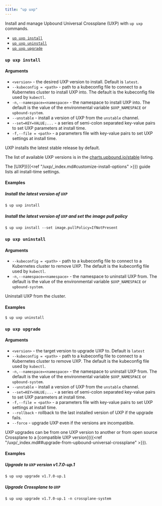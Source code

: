 ```yaml
---
title: "up uxp"
---
```


Install and manage Upbound Universal Crossplane (UXP) with `up uxp` commands.

- [`up uxp install`](#up-uxp-install)
- [`up uxp uninstall`](#up-uxp-uninstall)
- [`up uxp upgrade`](#up-uxp-upgrade)
### `up uxp install`

<!-- omit in toc -->
#### Arguments
* `<version>` - the desired UXP version to install. Default is `latest`.
* `--kubeconfig = <path>` - path to a kubeconfig file to connect to a Kubernetes cluster to install UXP into. The default is the kubeconfig file used by `kubectl`.
* `-n,--namespace=<namespace>` - the namespace to install UXP into. The default is the value of the environmental variable `$UXP_NAMESPACE` or `upbound-system`.
* `--unstable` - install a version of UXP from the `unstable` channel.
* `--set=KEY=VALUE;...` - a series of semi-colon separated key-value pairs to set UXP parameters at install time. 
* `-f,--file = <path>` - a parameters file with key-value pairs to set UXP settings at install time.

UXP installs the latest stable release by default. 

The list of available UXP versions is in the [charts.upbound.io/stable](https://charts.upbound.io/stable/) listing.

The [UXP]({{<ref "/uxp/_index.md#customize-install-options" >}}) guide lists all install-time settings. 

<!-- omit in toc -->
#### Examples

<!-- omit in toc -->
##### Install the latest version of `UXP`
```shell
$ up uxp install
```

<!-- omit in toc -->
##### Install the latest version of `UXP` and set the image pull policy
```shell
$ up uxp install --set image.pullPolicy=IfNotPresent
```

### `up uxp uninstall`

<!-- omit in toc -->
#### Arguments
* `--kubeconfig = <path>` - path to a kubeconfig file to connect to a Kubernetes cluster to remove UXP. The default is the kubeconfig file used by `kubectl`.
* `-n,--namespace=<namespace>` - the namespace to uninstall UXP from. The default is the value of the environmental variable `$UXP_NAMESPACE` or `upbound-system`.

Uninstall UXP from the cluster. 

<!-- omit in toc -->
#### Examples
```shell
$ up uxp uninstall
```

### `up uxp upgrade`

<!-- omit in toc -->
#### Arguments
* `<version>` - the target version to upgrade UXP to. Default is `latest`
* `--kubeconfig = <path>` - path to a kubeconfig file to connect to a Kubernetes cluster to remove UXP. The default is the kubeconfig file used by `kubectl`.
* `-n,--namespace=<namespace>` - the namespace to uninstall UXP from. The default is the value of the environmental variable `$UXP_NAMESPACE` or `upbound-system`.
* `--unstable` - install a version of UXP from the `unstable` channel.
* `--set=KEY=VALUE;...` - a series of semi-colon separated key-value pairs to set UXP parameters at install time. 
* `-f,--file = <path>` - a parameters file with key-value pairs to set UXP settings at install time.
* `--rollback` - rollback to the last installed version of UXP if the upgrade fails.
* `--force` - upgrade UXP even if the versions are incompatible.
  

<!-- vale gitlab.SentenceLength = NO -->
UXP upgrades can be from one UXP version to another or from open source Crossplane to a [compatible UXP version]({{<ref "/uxp/_index.md##upgrade-from-upbound-universal-crossplane" >}}).
<!-- vale gitlab.SentenceLength = YES -->

<!-- omit in toc -->
#### Examples
<!-- omit in toc -->
##### Upgrade to `UXP` version v1.7.0-up.1
```shell
$ up uxp upgrade v1.7.0-up.1
```

<!-- omit in toc -->
##### Upgrade Crossplane to `UXP`
```shell
$ up uxp upgrade v1.7.0-up.1 -n crossplane-system
```